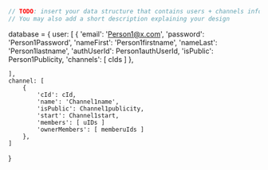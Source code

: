 ```javascript
// TODO: insert your data structure that contains users + channels info here
// You may also add a short description explaining your design
```

database = {
    user: [
        {
            'email': 'Person1@x.com',
            'password': 'Person1Password',
            'nameFirst': 'Person1firstname',
            'nameLast': 'Person1lastname',
            'authUserId': Person1authUserId,
            'isPublic': Person1Publicity,
            'channels': [ cIds ]
        },

    ],
    channel: [
        {
            'cId': cId,
            'name': 'Channel1name',
            'isPublic': Channel1publicity,
            'start': Channel1start,
            'members': [ uIDs ]
            'ownerMembers': [ memberuIds ]
        },
    ]
}